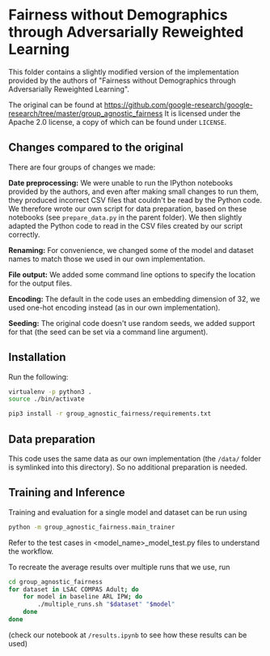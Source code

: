 # Fairness without Demographics through Adversarially Reweighted Learning
This folder contains a slightly modified version of the implementation provided by
the authors of "Fairness without Demographics through Adversarially Reweighted Learning".

The original can be found at
https://github.com/google-research/google-research/tree/master/group_agnostic_fairness
It is licensed under the Apache 2.0 license, a copy of which can be found under `LICENSE`.

## Changes compared to the original
There are four groups of changes we made:

**Date preprocessing:** We were unable to run the IPython
notebooks provided by the authors, and even after making small changes to run them,
they produced incorrect CSV files that couldn't be read by the Python code.
We therefore wrote our own script for data preparation, based on these notebooks
(see `prepare_data.py` in the parent folder). We then slightly adapted the Python
code to read in the CSV files created by our script correctly.

**Renaming:** For convenience, we changed some of the model and dataset
names to match those we used in our own implementation.

**File output:** We added some command line options to specify the location
for the output files.

**Encoding:** The default in the code uses an embedding dimension of 32,
we used one-hot encoding instead (as in our own implementation).

**Seeding:** The original code doesn't use random seeds, we added support for
that (the seed can be set via a command line argument).

## Installation

Run the following:
```bash
virtualenv -p python3 .
source ./bin/activate

pip3 install -r group_agnostic_fairness/requirements.txt
```

## Data preparation
This code uses the same data as our own implementation (the `/data/` folder is symlinked into
this directory). So no additional preparation is needed.

## Training and Inference

Training and evaluation for a single model and dataset can be run using
```bash
python -m group_agnostic_fairness.main_trainer
```
Refer to the test cases in <model_name>_model_test.py files to understand the workflow.

To recreate the average results over multiple runs that we use, run
```bash
cd group_agnostic_fairness
for dataset in LSAC COMPAS Adult; do
    for model in baseline ARL IPW; do
        ./multiple_runs.sh "$dataset" "$model"
    done
done
```
(check our notebook at `/results.ipynb` to see how these results can be used)
